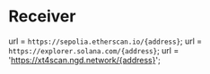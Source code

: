 # Receiver
url = `https://sepolia.etherscan.io/{address}`;
url = `https://explorer.solana.com/{address}`;
url = 'https://xt4scan.ngd.network/{address}';
